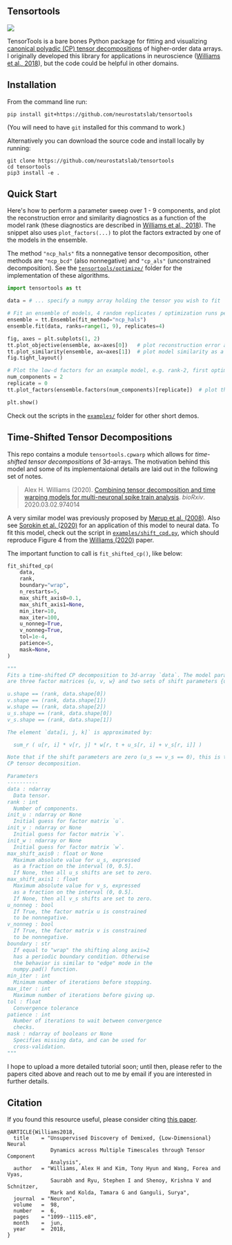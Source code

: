 Tensortools
-----------
[![][license-img]][license-url]

[license-img]: https://img.shields.io/github/license/mashape/apistatus.svg
[license-url]: https://github.com/ahwillia/tensortools/blob/master/LICENSE.md


TensorTools is a bare bones Python package for fitting and visualizing [canonical polyadic (CP) tensor decompositions](https://en.wikipedia.org/wiki/Tensor_rank_decomposition) of higher-order data arrays. I originally developed this library for applications in neuroscience ([Williams et al., 2018](https://doi.org/10.1016/j.neuron.2018.05.015)), but the code could be helpful in other domains.

Installation
------------

From the command line run:

```
pip install git+https://github.com/neurostatslab/tensortools
```

(You will need to have `git` installed for this command to work.)

Alternatively you can download the source code and install locally by running:

```
git clone https://github.com/neurostatslab/tensortools
cd tensortools
pip3 install -e .
```

Quick Start
------------

Here's how to perform a parameter sweep over 1 - 9 components, and plot the reconstruction error and similarity diagnostics as a function of the model rank (these diagnostics are described in [Williams et al., 2018](https://doi.org/10.1016/j.neuron.2018.05.015)). The snippet also uses `plot_factors(...)` to plot the factors extracted by one of the models in the ensemble.

The method `"ncp_hals"` fits a nonnegative tensor decomposition, other methods are `"ncp_bcd"` (also nonnegative) and `"cp_als"` (unconstrained decomposition). See the [`tensortools/optimize/`](/tensortools/optimize) folder for the implementation of these algorithms.


```python
import tensortools as tt

data = # ... specify a numpy array holding the tensor you wish to fit

# Fit an ensemble of models, 4 random replicates / optimization runs per model rank
ensemble = tt.Ensemble(fit_method="ncp_hals")
ensemble.fit(data, ranks=range(1, 9), replicates=4)

fig, axes = plt.subplots(1, 2)
tt.plot_objective(ensemble, ax=axes[0])   # plot reconstruction error as a function of num components.
tt.plot_similarity(ensemble, ax=axes[1])  # plot model similarity as a function of num components.
fig.tight_layout()

# Plot the low-d factors for an example model, e.g. rank-2, first optimization run / replicate.
num_components = 2
replicate = 0
tt.plot_factors(ensemble.factors(num_components)[replicate])  # plot the low-d factors

plt.show()
```

Check out the scripts in the [`examples/`](/examples) folder for other short demos.

Time-Shifted Tensor Decompositions
----------------------------------

This repo contains a module `tensortools.cpwarp` which allows for *time-shifted tensor decompositions* of 3d-arrays. The motivation behind this model and some of its implementaional details are laid out in the following set of notes.

>  Alex H. Williams (2020). [Combining tensor decomposition and time warping models for multi-neuronal spike train analysis](https://doi.org/10.1101/2020.03.02.974014). *bioRxiv*. 2020.03.02.974014

A very similar model was previously proposed by [Mørup et al. (2008)](https://doi.org/10.1016/j.neuroimage.2008.05.062). Also see [Sorokin et al. (2020)](https://doi.org/10.1101/2020.03.04.976688) for an application of this model to neural data.
To fit this model, check out the script in [`examples/shift_cpd.py`](./examples/shift_cpd.py), which should reproduce Figure 4 from the [Williams (2020)](https://doi.org/10.1101/2020.03.02.974014) paper.

The important function to call is `fit_shifted_cp()`, like below:

```python
fit_shifted_cp(
    data,
    rank,
    boundary="wrap",
    n_restarts=5,
    max_shift_axis0=0.1,
    max_shift_axis1=None,
    min_iter=10,
    max_iter=100,
    u_nonneg=True,
    v_nonneg=True,
    tol=1e-4,
    patience=5,
    mask=None,
)

"""
Fits a time-shifted CP decomposition to 3d-array `data`. The model parameters
are three factor matrices {u, v, w} and two sets of shift parameters {u_s, v_s}.

u.shape == (rank, data.shape[0])
v.shape == (rank, data.shape[1])
w.shape == (rank, data.shape[2])
u_s.shape == (rank, data.shape[0])
v_s.shape == (rank, data.shape[1])

The element `data[i, j, k]` is approximated by:

  sum_r ( u[r, i] * v[r, j] * w[r, t + u_s[r, i] + v_s[r, i]] )

Note that if the shift parameters are zero (u_s == v_s == 0), this is the typical
CP tensor decomposition.

Parameters
----------
data : ndarray
  Data tensor.
rank : int
  Number of components.
init_u : ndarray or None
  Initial guess for factor matrix `u`.
init_v : ndarray or None
  Initial guess for factor matrix `v`.
init_w : ndarray or None
  Initial guess for factor matrix `w`.
max_shift_axis0 : float or None
  Maximum absolute value for u_s, expressed
  as a fraction on the interval (0, 0.5].
  If None, then all u_s shifts are set to zero.
max_shift_axis1 : float
  Maximum absolute value for v_s, expressed
  as a fraction on the interval (0, 0.5].
  If None, then all v_s shifts are set to zero.
u_nonneg : bool
  If True, the factor matrix u is constrained
  to be nonnegative.
v_nonneg : bool
  If True, the factor matrix v is constrained
  to be nonnegative.
boundary : str
  If equal to "wrap" the shifting along axis=2
  has a periodic boundary condition. Otherwise
  the behavior is similar to "edge" mode in the
  numpy.pad() function.
min_iter : int
  Minimum number of iterations before stopping.
max_iter : int
  Maximum number of iterations before giving up.
tol : float
  Convergence tolerance
patience : int
  Number of iterations to wait between convergence
  checks.
mask : ndarray of booleans or None
  Specifies missing data, and can be used for
  cross-validation.
"""
```

I hope to upload a more detailed tutorial soon; until then, please refer to the papers cited above and reach out to me by email if you are interested in further details.

Citation
--------

If you found this resource useful, please consider citing [this paper](https://doi.org/10.1016/j.neuron.2018.05.015).

```
@ARTICLE{Williams2018,
  title    = "Unsupervised Discovery of Demixed, {Low-Dimensional} Neural
              Dynamics across Multiple Timescales through Tensor Component
              Analysis",
  author   = "Williams, Alex H and Kim, Tony Hyun and Wang, Forea and Vyas,
              Saurabh and Ryu, Stephen I and Shenoy, Krishna V and Schnitzer,
              Mark and Kolda, Tamara G and Ganguli, Surya",
  journal  = "Neuron",
  volume   =  98,
  number   =  6,
  pages    = "1099--1115.e8",
  month    =  jun,
  year     =  2018,
}
```
